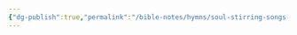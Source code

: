 ```yaml
---
{"dg-publish":true,"permalink":"/bible-notes/hymns/soul-stirring-songs-and-hymns/now-i-belong-to-jesus/","title":"Now I Belong to Jesus","created":"","updated":""}
---
```



